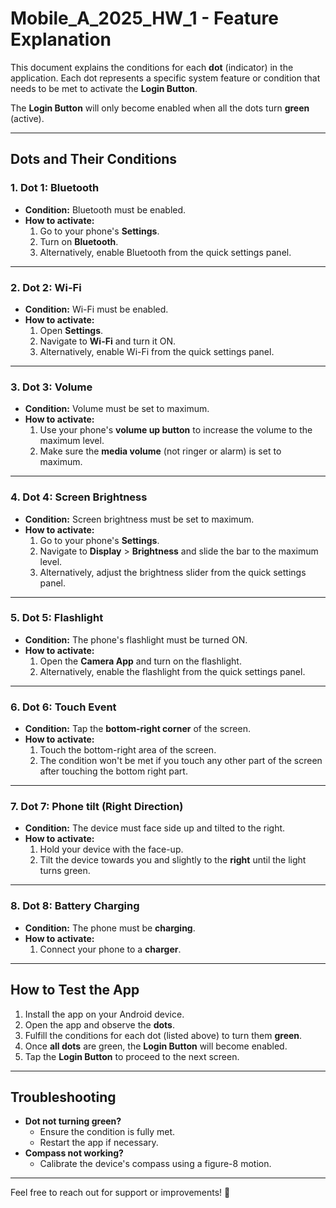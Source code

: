 # Mobile_A_2025_HW_1 - Feature Explanation

This document explains the conditions for each **dot** (indicator) in the application. Each dot represents a specific system feature or condition that needs to be met to activate the **Login Button**.

The **Login Button** will only become enabled when all the dots turn **green** (active).

---

## **Dots and Their Conditions**

### 1. **Dot 1: Bluetooth**
- **Condition:** Bluetooth must be enabled.
- **How to activate:**
  1. Go to your phone's **Settings**.
  2. Turn on **Bluetooth**.
  3. Alternatively, enable Bluetooth from the quick settings panel.

---

### 2. **Dot 2: Wi-Fi**
- **Condition:** Wi-Fi must be enabled.
- **How to activate:**
  1. Open **Settings**.
  2. Navigate to **Wi-Fi** and turn it ON.
  3. Alternatively, enable Wi-Fi from the quick settings panel.

---

### 3. **Dot 3: Volume**
- **Condition:** Volume must be set to maximum.
- **How to activate:**
  1. Use your phone's **volume up button** to increase the volume to the maximum level.
  2. Make sure the **media volume** (not ringer or alarm) is set to maximum.

---

### 4. **Dot 4: Screen Brightness**
- **Condition:** Screen brightness must be set to maximum.
- **How to activate:**
  1. Go to your phone's **Settings**.
  2. Navigate to **Display** > **Brightness** and slide the bar to the maximum level.
  3. Alternatively, adjust the brightness slider from the quick settings panel.

---

### 5. **Dot 5: Flashlight**
- **Condition:** The phone's flashlight must be turned ON.
- **How to activate:**
  1. Open the **Camera App** and turn on the flashlight.
  2. Alternatively, enable the flashlight from the quick settings panel.

---

### 6. **Dot 6: Touch Event**
- **Condition:** Tap the **bottom-right corner** of the screen.
- **How to activate:**
  1. Touch the bottom-right area of the screen.
  2. The condition won't be met if you touch any other part of the screen after touching the bottom right      part.

---

### 7. **Dot 7: Phone tilt (Right Direction)**
- **Condition:** The device must face side up and tilted to the right.
- **How to activate:**
  1. Hold your device with the face-up.
  2. Tilt the device towards you and slightly to the **right** until the light turns green.

---

### 8. **Dot 8: Battery Charging**
- **Condition:** The phone must be **charging**.
- **How to activate:**
  1. Connect your phone to a **charger**.

---

## **How to Test the App**

1. Install the app on your Android device.
2. Open the app and observe the **dots**.
3. Fulfill the conditions for each dot (listed above) to turn them **green**.
4. Once **all dots** are green, the **Login Button** will become enabled.
5. Tap the **Login Button** to proceed to the next screen.

---

## **Troubleshooting**
- **Dot not turning green?**
  - Ensure the condition is fully met.
  - Restart the app if necessary.
- **Compass not working?**
  - Calibrate the device's compass using a figure-8 motion.

---

Feel free to reach out for support or improvements! 🚀
